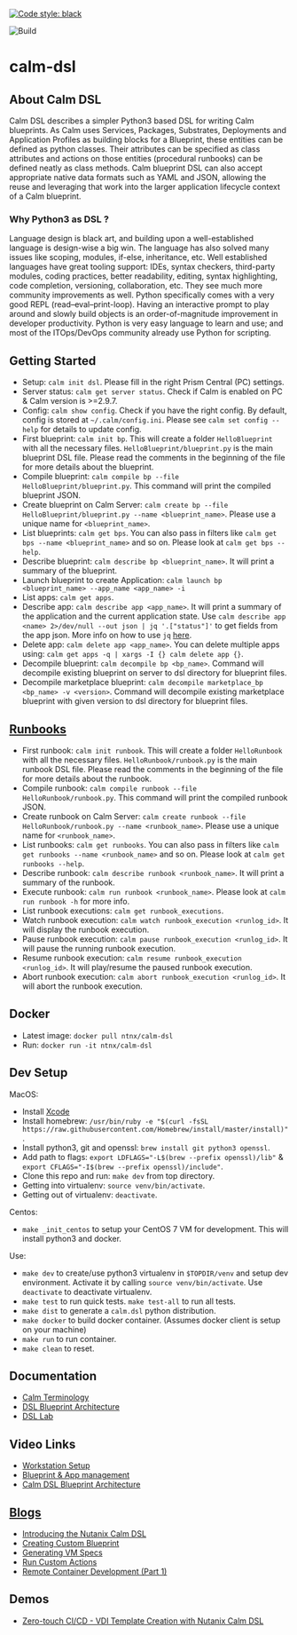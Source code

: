 [![Code style: black](https://img.shields.io/badge/code%20style-black-000000.svg)](https://github.com/ambv/black)

![Build](https://github.com/nutanix/calm-dsl/workflows/Setup%20&%20build%20calm-dsl/badge.svg)

# calm-dsl

## About Calm DSL

Calm DSL describes a simpler Python3 based DSL for writing Calm blueprints. As Calm uses Services, Packages, Substrates, Deployments and Application Profiles as building blocks for a Blueprint, these entities can be defined as python classes. Their attributes can be specified as class attributes and actions on those entities (procedural runbooks) can be defined neatly as class methods. Calm blueprint DSL can also accept appropriate native data formats such as YAML and JSON, allowing the reuse and leveraging that work into the larger application lifecycle context of a Calm blueprint.

### Why Python3 as DSL ?

Language design is black art, and building upon a well-established language is design-wise a big win. The language has also solved many issues like scoping, modules, if-else, inheritance, etc. Well established languages have great tooling support: IDEs, syntax checkers, third-party modules, coding practices, better readability, editing, syntax highlighting, code completion, versioning, collaboration, etc. They see much more community improvements as well. Python specifically comes with a very good REPL (read–eval–print-loop). Having an interactive prompt to play around and slowly build objects is an order-of-magnitude improvement in developer productivity. Python is very easy language to learn and use; and most of the ITOps/DevOps community already use Python for scripting.

## Getting Started
 - Setup: `calm init dsl`. Please fill in the right Prism Central (PC) settings.
 - Server status: `calm get server status`. Check if Calm is enabled on PC & Calm version is >=2.9.7.
 - Config: `calm show config`. Check if you have the right config. By default, config is stored at `~/.calm/config.ini`. Please see `calm set config --help` for details to update config.
 - First blueprint: `calm init bp`. This will create a folder `HelloBlueprint` with all the necessary files. `HelloBlueprint/blueprint.py` is the main blueprint DSL file. Please read the comments in the beginning of the file for more details about the blueprint.
 - Compile blueprint: `calm compile bp --file HelloBlueprint/blueprint.py`. This command will print the compiled blueprint JSON.
 - Create blueprint on Calm Server: `calm create bp --file HelloBlueprint/blueprint.py --name <blueprint_name>`. Please use a unique name for `<blueprint_name>`.
 - List blueprints: `calm get bps`. You can also pass in filters like `calm get bps --name <blueprint_name>` and so on. Please look at `calm get bps --help`.
 - Describe blueprint: `calm describe bp <blueprint_name>`. It will print a summary of the blueprint.
 - Launch blueprint to create Application: `calm launch bp <blueprint_name> --app_name <app_name> -i`
 - List apps: `calm get apps`.
 - Describe app: `calm describe app <app_name>`. It will print a summary of the application and the current application state. Use `calm describe app <name> 2>/dev/null --out json | jq '.["status"]'` to get fields from the app json. More info on how to use `jq` [here](https://stedolan.github.io/jq/tutorial/).
 - Delete app: `calm delete app <app_name>`. You can delete multiple apps using: `calm get apps -q | xargs -I {} calm delete app {}`.
 - Decompile blueprint: `calm decompile bp <bp_name>`. Command will decompile existing blueprint on server to dsl directory for blueprint files.
 - Decompile marketplace blueprint: `calm decompile marketplace_bp <bp_name> -v <version>`. Command will decompile existing marketplace blueprint with given version to dsl directory for blueprint files.

## [Runbooks](docs/01-Calm-Terminology#runbooks)
 - First runbook: `calm init runbook`. This will create a folder `HelloRunbook` with all the necessary files. `HelloRunbook/runbook.py` is the main runbook DSL file. Please read the comments in the beginning of the file for more details about the runbook.
 - Compile runbook: `calm compile runbook --file HelloRunbook/runbook.py`. This command will print the compiled runbook JSON.
 - Create runbook on Calm Server: `calm create runbook --file HelloRunbook/runbook.py --name <runbook_name>`. Please use a unique name for `<runbook_name>`.
 - List runbooks: `calm get runbooks`. You can also pass in filters like `calm get runbooks --name <runbook_name>` and so on. Please look at `calm get runbooks --help`.
 - Describe runbook: `calm describe runbook <runbook_name>`. It will print a summary of the runbook.
 - Execute runbook: `calm run runbook <runbook_name>`. Please look at `calm run runbook -h` for more info.
 - List runbook executions: `calm get runbook_executions`.
 - Watch runbook execution: `calm watch runbook_execution <runlog_id>`. It will display the runbook execution.
 - Pause runbook execution: `calm pause runbook_execution <runlog_id>`. It will pause the running runbook execution.
 - Resume runbook execution: `calm resume runbook_execution <runlog_id>`. It will play/resume the paused runbook execution.
 - Abort runbook execution: `calm abort runbook_execution <runlog_id>`. It will abort the runbook execution.

## Docker
 - Latest image: `docker pull ntnx/calm-dsl`
 - Run: `docker run -it ntnx/calm-dsl`

## Dev Setup

MacOS:
 - Install [Xcode](https://apps.apple.com/us/app/xcode/id497799835)
 - Install homebrew: `/usr/bin/ruby -e "$(curl -fsSL https://raw.githubusercontent.com/Homebrew/install/master/install)"`.
 - Install python3, git and openssl: `brew install git python3 openssl`.
 - Add path to flags: `export LDFLAGS="-L$(brew --prefix openssl)/lib"` & `export CFLAGS="-I$(brew --prefix openssl)/include"`.
 - Clone this repo and run: `make dev` from top directory.
 - Getting into virtualenv: `source venv/bin/activate`.
 - Getting out of virtualenv: `deactivate`.

Centos:
 - `make _init_centos` to setup your CentOS 7 VM for development. This will install python3 and docker.

Use:
 -  `make dev` to create/use python3 virtualenv in `$TOPDIR/venv` and setup dev environment. Activate it by calling `source venv/bin/activate`. Use `deactivate` to deactivate virtualenv.
 -  `make test` to run quick tests. `make test-all` to run all tests.
 -  `make dist` to generate a `calm.dsl` python distribution.
 -  `make docker` to build docker container. (Assumes docker client is setup on your machine)
 -  `make run` to run container.
 -  `make clean` to reset.

## Documentation

 - [Calm Terminology](docs/01-Calm-Terminology/)
 - [DSL Blueprint Architecture](docs/02-DSL-Blueprint-Architecture/)
 - [DSL Lab](docs/03-Quickstart/)

## Video Links
 - [Workstation Setup](https://youtu.be/uIZmHQhioZg)
 - [Blueprint & App management](https://youtu.be/jb-ZllhaROs)
 - [Calm DSL Blueprint Architecture](https://youtu.be/Y-6eq91rtSw)

## [Blogs](https://www.nutanix.dev/calm-dsl/)
 - [Introducing the Nutanix Calm DSL](https://www.nutanix.dev/2020/03/17/introducing-the-nutanix-calm-dsl/)
 - [Creating Custom Blueprint](https://www.nutanix.dev/2020/03/30/nutanix-calm-dsl-creating-custom-blueprint/)
 - [Generating VM Specs](https://www.nutanix.dev/2020/04/06/nutanix-calm-dsl-generating-vm-specs/)
 - [Run Custom Actions](https://www.nutanix.dev/2020/04/17/nutanix-calm-dsl-run-custom-actions/)
 - [Remote Container Development (Part 1)](https://www.nutanix.dev/2020/04/24/nutanix-calm-dsl-remote-container-development-part-1/)

## Demos
 - [Zero-touch CI/CD - VDI Template Creation with Nutanix Calm DSL](https://youtu.be/5k_K7idGxsI)
